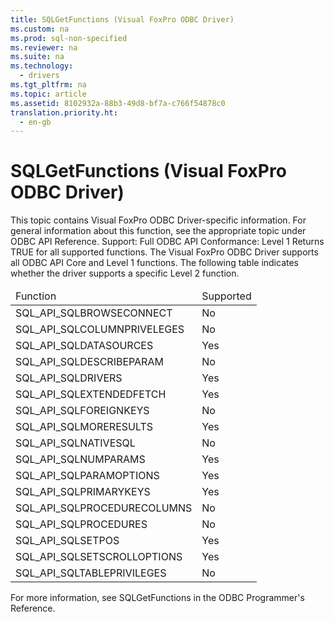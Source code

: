 ```yaml
---
title: SQLGetFunctions (Visual FoxPro ODBC Driver)
ms.custom: na
ms.prod: sql-non-specified
ms.reviewer: na
ms.suite: na
ms.technology: 
  - drivers
ms.tgt_pltfrm: na
ms.topic: article
ms.assetid: 8102932a-88b3-49d8-bf7a-c766f54878c0
translation.priority.ht: 
  - en-gb
---
```

# SQLGetFunctions (Visual FoxPro ODBC Driver)
<?xml version="1.0" encoding="utf-8"?>
<developerReferenceWithoutSyntaxDocument xmlns="http://ddue.schemas.microsoft.com/authoring/2003/5" xmlns:xlink="http://www.w3.org/1999/xlink" xmlns:xsi="http://www.w3.org/2001/XMLSchema-instance" xsi:schemaLocation="http://ddue.schemas.microsoft.com/authoring/2003/5 http://dduestorage.blob.core.windows.net/ddueschema/developer.xsd">
  <introduction>
    <alert class="note">
      <para>This topic contains Visual FoxPro ODBC Driver-specific information. For general information about this function, see the appropriate topic under <legacyLink xlink:href="b7a49774-f458-44ce-9a04-a0457501405b">ODBC API Reference</legacyLink>.</para>
    </alert>
    <para>Support: Full </para>
    <para>ODBC API Conformance: Level 1</para>
    <para>Returns TRUE for all supported functions.</para>
    <para>The Visual FoxPro ODBC Driver supports all ODBC API Core and Level 1 functions. The following table indicates whether the driver supports a specific Level 2 function.</para>
    <table xmlns:caps="http://schemas.microsoft.com/build/caps/2013/11">
      <thead>
        <tr>
          <TD>
            <para>                 <legacyItalic>Function</legacyItalic>               </para>
          </TD>
          <TD>
            <para>Supported</para>
          </TD>
        </tr>
      </thead>
      <tbody>
        <tr>
          <TD>
            <para>SQL_API_SQLBROWSECONNECT</para>
          </TD>
          <TD>
            <para>No</para>
          </TD>
        </tr>
        <tr>
          <TD>
            <para>SQL_API_SQLCOLUMNPRIVELEGES</para>
          </TD>
          <TD>
            <para>No</para>
          </TD>
        </tr>
        <tr>
          <TD>
            <para>SQL_API_SQLDATASOURCES</para>
          </TD>
          <TD>
            <para>Yes</para>
          </TD>
        </tr>
        <tr>
          <TD>
            <para>SQL_API_SQLDESCRIBEPARAM</para>
          </TD>
          <TD>
            <para>No</para>
          </TD>
        </tr>
        <tr>
          <TD>
            <para>SQL_API_SQLDRIVERS</para>
          </TD>
          <TD>
            <para>Yes</para>
          </TD>
        </tr>
        <tr>
          <TD>
            <para>SQL_API_SQLEXTENDEDFETCH</para>
          </TD>
          <TD>
            <para>Yes</para>
          </TD>
        </tr>
        <tr>
          <TD>
            <para>SQL_API_SQLFOREIGNKEYS</para>
          </TD>
          <TD>
            <para>No</para>
          </TD>
        </tr>
        <tr>
          <TD>
            <para>SQL_API_SQLMORERESULTS</para>
          </TD>
          <TD>
            <para>Yes</para>
          </TD>
        </tr>
        <tr>
          <TD>
            <para>SQL_API_SQLNATIVESQL</para>
          </TD>
          <TD>
            <para>No</para>
          </TD>
        </tr>
        <tr>
          <TD>
            <para>SQL_API_SQLNUMPARAMS</para>
          </TD>
          <TD>
            <para>Yes</para>
          </TD>
        </tr>
        <tr>
          <TD>
            <para>SQL_API_SQLPARAMOPTIONS</para>
          </TD>
          <TD>
            <para>Yes</para>
          </TD>
        </tr>
        <tr>
          <TD>
            <para>SQL_API_SQLPRIMARYKEYS</para>
          </TD>
          <TD>
            <para>Yes</para>
          </TD>
        </tr>
        <tr>
          <TD>
            <para>SQL_API_SQLPROCEDURECOLUMNS</para>
          </TD>
          <TD>
            <para>No</para>
          </TD>
        </tr>
        <tr>
          <TD>
            <para>SQL_API_SQLPROCEDURES</para>
          </TD>
          <TD>
            <para>No</para>
          </TD>
        </tr>
        <tr>
          <TD>
            <para>SQL_API_SQLSETPOS</para>
          </TD>
          <TD>
            <para>Yes</para>
          </TD>
        </tr>
        <tr>
          <TD>
            <para>SQL_API_SQLSETSCROLLOPTIONS</para>
          </TD>
          <TD>
            <para>Yes</para>
          </TD>
        </tr>
        <tr>
          <TD>
            <para>SQL_API_SQLTABLEPRIVILEGES</para>
          </TD>
          <TD>
            <para>No</para>
          </TD>
        </tr>
      </tbody>
    </table>
    <para>For more information, see <legacyLink xlink:href="0451d2f9-0f4f-46ba-b252-670956a52183">SQLGetFunctions</legacyLink> in the <legacyItalic>ODBC Programmer's Reference</legacyItalic>.</para>
  </introduction>
  <relatedTopics />
</developerReferenceWithoutSyntaxDocument>